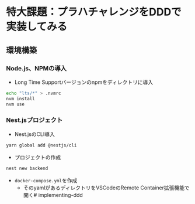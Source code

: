 # 特大課題：プラハチャレンジをDDDで実装してみる

## 環境構築

### Node.js、NPMの導入

- Long Time Supportバージョンのnpmをディレクトリに導入

```zsh
echo "lts/*" > .nvmrc
nvm install
nvm use
```

### Nest.jsプロジェクト

- Nest.jsのCLI導入

```zsh
yarn global add @nestjs/cli
```

- プロジェクトの作成

```zsh
nest new backend
```

- `docker-compose.yml`を作成
  - そのyamlがあるディレクトリをVSCodeのRemote Container拡張機能で開く# implementing-ddd
